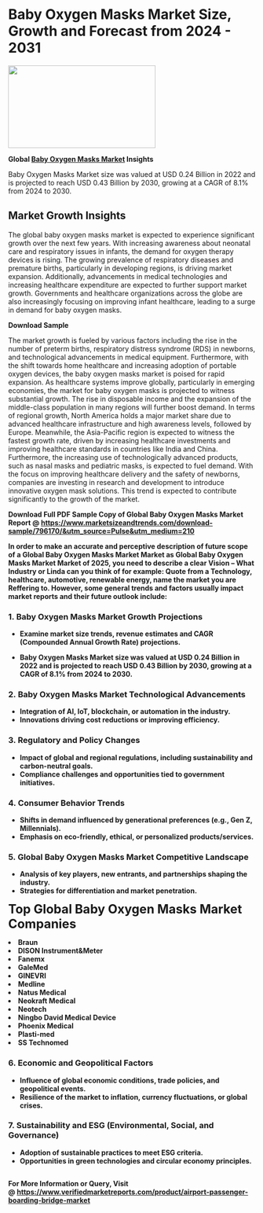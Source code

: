 <H1>Baby Oxygen Masks Market Size, Growth and Forecast from 2024 - 2031</H1><img class="aligncenter size-medium wp-image-584254" src="https://thirdeyenews.in/wp-content/uploads/2024/09/Global-Market-Research-300x168.jpeg" alt="" width="300" height="168" /><p><strong>Global&nbsp;<a href="https://www.marketsizeandtrends.com/download-sample/796170/&amp;utm_source=Pulse&amp;utm_medium=210">Baby Oxygen Masks Market</a> Insights</strong></p><p>Baby Oxygen Masks Market size was valued at USD 0.24 Billion in 2022 and is projected to reach USD 0.43 Billion by 2030, growing at a CAGR of 8.1% from 2024 to 2030.</p><p><h2>Market Growth Insights</h2> <p>The global baby oxygen masks market is expected to experience significant growth over the next few years. With increasing awareness about neonatal care and respiratory issues in infants, the demand for oxygen therapy devices is rising. The growing prevalence of respiratory diseases and premature births, particularly in developing regions, is driving market expansion. Additionally, advancements in medical technologies and increasing healthcare expenditure are expected to further support market growth. Governments and healthcare organizations across the globe are also increasingly focusing on improving infant healthcare, leading to a surge in demand for baby oxygen masks.</p> <p><strong>Download Sample</strong></p> <p>The market growth is fueled by various factors including the rise in the number of preterm births, respiratory distress syndrome (RDS) in newborns, and technological advancements in medical equipment. Furthermore, with the shift towards home healthcare and increasing adoption of portable oxygen devices, the baby oxygen masks market is poised for rapid expansion. As healthcare systems improve globally, particularly in emerging economies, the market for baby oxygen masks is projected to witness substantial growth. The rise in disposable income and the expansion of the middle-class population in many regions will further boost demand. In terms of regional growth, North America holds a major market share due to advanced healthcare infrastructure and high awareness levels, followed by Europe. Meanwhile, the Asia-Pacific region is expected to witness the fastest growth rate, driven by increasing healthcare investments and improving healthcare standards in countries like India and China. Furthermore, the increasing use of technologically advanced products, such as nasal masks and pediatric masks, is expected to fuel demand. With the focus on improving healthcare delivery and the safety of newborns, companies are investing in research and development to introduce innovative oxygen mask solutions. This trend is expected to contribute significantly to the growth of the market.</p> <p><strong></p><p><span class=""><strong>Download Full PDF Sample Copy of Global Baby Oxygen Masks Market Report</strong> @ <a href="https://www.marketsizeandtrends.com/download-sample/796170/&amp;utm_source=Pulse&amp;utm_medium=210" target="_blank">https://www.marketsizeandtrends.com/download-sample/796170/&amp;utm_source=Pulse&amp;utm_medium=210</a></span></p><p>In order to make an accurate and perceptive description of future scope of a Global&nbsp;Baby Oxygen Masks Market Market as Global&nbsp;Baby Oxygen Masks Market Market of 2025, you need to describe a clear Vision &ndash; What Industry or Linda can you think of for example: Quote from a Technology, healthcare, automotive, renewable energy, name the market you are Reffering to. However, some general trends and factors usually impact market reports and their future outlook include:</p><h3>1.&nbsp;<strong>Baby Oxygen Masks Market Growth Projections</strong></h3><ul><li>Examine market size trends, revenue estimates and CAGR (Compounded Annual Growth Rate) projections.</li><li><p>Baby Oxygen Masks Market size was valued at USD 0.24 Billion in 2022 and is projected to reach USD 0.43 Billion by 2030, growing at a CAGR of 8.1% from 2024 to 2030.</p></li></ul><h3>2.&nbsp;<strong>Baby Oxygen Masks Market Technological Advancements</strong></h3><ul><li>Integration of AI, IoT, blockchain, or automation in the industry.</li><li>Innovations driving cost reductions or improving efficiency.</li></ul><h3>3.&nbsp;<strong>Regulatory and Policy Changes</strong></h3><ul><li>Impact of global and regional regulations, including sustainability and carbon-neutral goals.</li><li>Compliance challenges and opportunities tied to government initiatives.</li></ul><h3>4.&nbsp;<strong>Consumer Behavior Trends</strong></h3><ul><li>Shifts in demand influenced by generational preferences (e.g., Gen Z, Millennials).</li><li>Emphasis on eco-friendly, ethical, or personalized products/services.</li></ul><h3>5.&nbsp;<strong>Global Baby Oxygen Masks Market Competitive Landscape</strong></h3><ul><li>Analysis of key players, new entrants, and partnerships shaping the industry.</li><li>Strategies for differentiation and market penetration.</li></ul><p data-pm-slice="1 1 []"><span style="color: inherit; font-family: inherit; font-size: 25px;">Top Global Baby Oxygen Masks Market Companies</span></p><div class="" data-test-id=""><p><li>Braun</li><li> DISON Instrument&Meter</li><li> Fanemx</li><li> GaleMed</li><li> GINEVRI</li><li> Medline</li><li> Natus Medical</li><li> Neokraft Medical</li><li> Neotech</li><li> Ningbo David Medical Device</li><li> Phoenix Medical</li><li> Plasti-med</li><li> SS Technomed</li></p></div><h3>6.&nbsp;<strong>Economic and Geopolitical Factors</strong></h3><ul><li>Influence of global economic conditions, trade policies, and geopolitical events.</li><li>Resilience of the market to inflation, currency fluctuations, or global crises.</li></ul><h3>7.&nbsp;<strong>Sustainability and ESG (Environmental, Social, and Governance)</strong></h3><ul><li>Adoption of sustainable practices to meet ESG criteria.</li><li>Opportunities in green technologies and circular economy principles.</li></ul><h2><strong style="font-size: 14px;">For More Information or Query, Visit @&nbsp;</strong><a style="background-color: #ffffff; font-size: 14px;" href="https://www.marketsizeandtrends.com/report/baby-oxygen-masks-market/" target="_blank">https://www.verifiedmarketreports.com/product/airport-passenger-boarding-bridge-market</a></h2>

